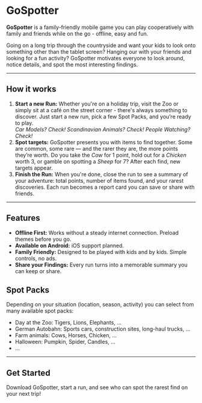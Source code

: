 # GoSpotter

**GoSpotter** is a family-friendly mobile game you can play cooperatively with family and friends while on the go - offline, easy and fun.

Going on a long trip through the countryside and want your kids to look onto something other than the tablet screen? Hanging our with your friends and looking for a fun activity? GoSpotter motivates everyone to look around, notice details, and spot the most interesting findings.

---

## How it works

1. **Start a new Run:** Whether you're on a holiday trip, visit the Zoo or simply sit at a café on the street corner - there's always something to discover. Just start a new run, pick a few Spot Packs, and you’re ready to play.  
   *Car Models? Check! Scandinavian Animals? Check! People Watching? Check!*
1. **Spot targets:** GoSpotter presents you with items to find together. Some are common, some rare — and the rarer they are, the more points they’re worth. Do you take the *Cow* for 1 point, hold out for a *Chicken* worth 3, or gamble on spotting a *Sheep* for 7? After each find, new targets appear.
1. **Finish the Run:** When you're done, close the run to see a summary of your adventure: total points, number of items found, and your rarest discoveries. Each run becomes a report card you can save or share with friends.

---

## Features

* **Offline First:** Works without a steady internet connection. Preload themes before you go.
* **Available on Android:** iOS support planned.
* **Family Friendly:** Designed to be played with kids and by kids. Simple controls, no ads.
* **Share your Findings:** Every run turns into a memorable summary you can keep or share.

## Spot Packs

Depending on your situation (location, season, activity) you can select from many available spot packs:

* Day at the Zoo: Tigers, Lions, Elephants, ...
* German Autobahn: Sports cars, construction sites, long-haul trucks, ...
* Farm animals: Cows, Horses, Chicken, ...
* Halloween: Pumpkin, Spider, Candles, ...
* ...

---

## Get Started

Download GoSpotter, start a run, and see who can spot the rarest find on your next trip!
